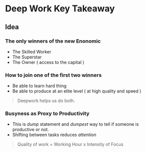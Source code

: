 # Deep Work Key Takeaway

## Idea

### The only winners of the new Enonomic

- The Skilled Worker
- The Superstar
- The Owner ( access to the capital )

### How to join one of the first two winners

- Be able to learn hard thing
- Be able to produce at an elite level ( at high quality and speed )

> Deepwork helps us do both.

### Busyness as Proxy to Productivity

- This is _dump_ statement and _dumpest_ way to tell if someone is productive or not.
- Shifting between tasks reduces _attention_

> Quality of work = Working Hour x Intensity of Focus
